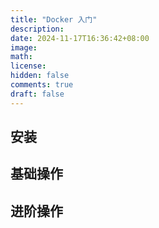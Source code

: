```yaml
---
title: "Docker 入门"
description: 
date: 2024-11-17T16:36:42+08:00
image: 
math: 
license: 
hidden: false
comments: true
draft: false
---
```


## 安装

## 基础操作

## 进阶操作
